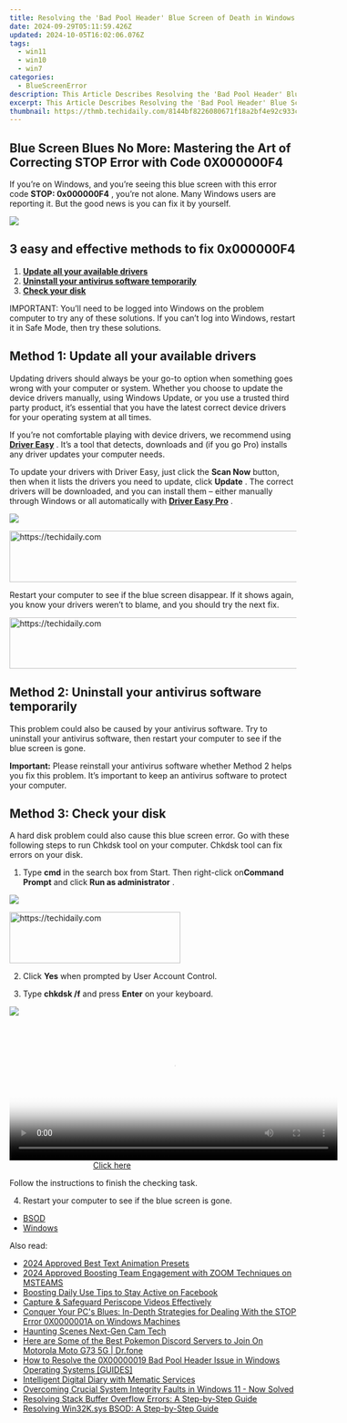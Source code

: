 ```yaml
---
title: Resolving the 'Bad Pool Header' Blue Screen of Death in Windows 11
date: 2024-09-29T05:11:59.426Z
updated: 2024-10-05T16:02:06.076Z
tags:
  - win11
  - win10
  - win7
categories:
  - BlueScreenError
description: This Article Describes Resolving the 'Bad Pool Header' Blue Screen of Death in Windows 11
excerpt: This Article Describes Resolving the 'Bad Pool Header' Blue Screen of Death in Windows 11
thumbnail: https://thmb.techidaily.com/8144bf8226080671f18a2bf4e92c933c6cecfac8b57ae525149deda993c1369b.jpg
---
```


## Blue Screen Blues No More: Mastering the Art of Correcting STOP Error with Code 0X000000F4

If you’re on Windows, and you’re seeing this blue screen with this error code **STOP: 0x000000F4** , you’re not alone. Many Windows users are reporting it. But the good news is you can fix it by yourself.

![](https://images.drivereasy.com/wp-content/uploads/2017/10/img_59db357b3699e.jpg)

## 3 easy and effective methods to fix 0x000000F4

1. **[Update all your available drivers](https://tools.techidaily.com/drivereasy/download/)**
2. **[Uninstall your antivirus software temporarily](https://tools.techidaily.com/drivereasy/download/)**
3. **[Check your disk](https://tools.techidaily.com/drivereasy/download/)**

 IMPORTANT: You’ll need to be logged into Windows on the problem computer to try any of these solutions. If you can’t log into Windows, restart it in Safe Mode, then try these solutions.

## Method 1: Update all your available drivers

 Updating drivers should always be your go-to option when something goes wrong with your computer or system. Whether you choose to update the device drivers manually, using Windows Update, or you use a trusted third party product, it’s essential that you have the latest correct device drivers for your operating system at all times.

 If you’re not comfortable playing with device drivers, we recommend using [**Driver Easy**](https://tools.techidaily.com/drivereasy/download/) . It’s a tool that detects, downloads and (if you go Pro) installs any driver updates your computer needs.

 To update your drivers with Driver Easy, just click the **Scan Now**   button, then when it lists the drivers you need to update, click **Update** . The correct drivers will be downloaded, and you can install them – either manually through Windows or all automatically with [**Driver Easy Pro**](https://tools.techidaily.com/drivereasy/download/) .

![](https://images.drivereasy.com/wp-content/uploads/2017/08/img_599a5be1336da.jpg)

<!-- affiliate ads begin -->
<a href="https://ephamedtechinc.pxf.io/c/5597632/2130529/26400" target="_top" id="2130529">
  <img src="//a.impactradius-go.com/display-ad/26400-2130529" border="0" alt="https://techidaily.com" width="728" height="90"/>
</a>
<img height="0" width="0" src="https://ephamedtechinc.pxf.io/i/5597632/2130529/26400" style="position:absolute;visibility:hidden;" border="0" />
<!-- affiliate ads end -->

 Restart your computer to see if the blue screen disappear. If it shows again, you know your drivers weren’t to blame, and you should try the next fix.

<!-- affiliate ads begin -->
<a href="https://wigfever.sjv.io/c/5597632/2014851/22899" target="_top" id="2014851">
  <img src="//a.impactradius-go.com/display-ad/22899-2014851" border="0" alt="https://techidaily.com" width="728" height="90"/>
</a>
<img height="0" width="0" src="https://wigfever.sjv.io/i/5597632/2014851/22899" style="position:absolute;visibility:hidden;" border="0" />
<!-- affiliate ads end -->

##  Method 2: Uninstall your antivirus software temporarily

 This problem could also be caused by your antivirus software. Try to uninstall your antivirus software, then restart your computer to see if the blue screen is gone.

**Important:**  Please reinstall your antivirus software whether Method 2 helps you fix this problem. It’s important to keep an antivirus software to protect your computer.

## Method 3: Check your disk

 A hard disk problem could also cause this blue screen error. Go with these following steps to run Chkdsk tool on your computer. Chkdsk tool can fix errors on your disk.

 1) Type **cmd**  in the search box from Start. Then right-click on**Command Prompt**  and click **Run as administrator** .

![](https://images.drivereasy.com/wp-content/uploads/2017/10/img_59db475dd7b40.png)

<!-- affiliate ads begin -->
<a href="https://aligracehair.sjv.io/c/5597632/2012415/19272" target="_top" id="2012415">
  <img src="//a.impactradius-go.com/display-ad/19272-2012415" border="0" alt="https://techidaily.com" width="300" height="90"/>
</a>
<img height="0" width="0" src="https://aligracehair.sjv.io/i/5597632/2012415/19272" style="position:absolute;visibility:hidden;" border="0" />
<!-- affiliate ads end -->

 2) Click **Yes**  when prompted by User Account Control.

 3) Type **chkdsk /f**  and press **Enter**  on your keyboard.

![](https://images.drivereasy.com/wp-content/uploads/2017/10/img_59db47077b1d2.png)

<!-- affiliate ads begin -->
<span id="1983539">
					<video width="576" height="240" style="cursor:pointer"
           poster="//a.impactradius-go.com/display-clicktoplayimage/1983539.png"
           onclick="if(!this.playClicked){this.play();this.setAttribute('controls',true);this.playClicked=true;}">
	   <source src="//a.impactradius-go.com/display-ad/22993-1983539">
	   <img src="//a.impactradius-go.com/display-clicktoplayimage/1983539.png" style="border: none; height: 100%; width: 100%; object-fit: contain">
	</video>
	<div style="width:360px;text-align:center"><a href="javascript:window.open(decodeURIComponent('https%3A%2F%2Fhomestyler.sjv.io%2Fc%2F5597632%2F1983539%2F22993'), '_blank');void(0);">Click here</a></div>
</span>
<img height="0" width="0" src="https://imp.pxf.io/i/5597632/1983539/22993" style="position:absolute;visibility:hidden;" border="0" />
<!-- affiliate ads end -->

Follow the instructions to finish the checking task.

4) Restart your computer to see if the blue screen is gone.

* [BSOD](https://tools.techidaily.com/drivereasy/download/)
* [Windows](https://tools.techidaily.com/drivereasy/download/)

<ins class="adsbygoogle"
     style="display:block"
     data-ad-format="autorelaxed"
     data-ad-client="ca-pub-7571918770474297"
     data-ad-slot="1223367746"></ins>

<ins class="adsbygoogle"
     style="display:block"
     data-ad-client="ca-pub-7571918770474297"
     data-ad-slot="8358498916"
     data-ad-format="auto"
     data-full-width-responsive="true"></ins>

<span class="atpl-alsoreadstyle">Also read:</span>
<div><ul>
<li><a href="https://article-tips.techidaily.com/2024-approved-best-text-animation-presets/"><u>2024 Approved Best Text Animation Presets</u></a></li>
<li><a href="https://extra-tips.techidaily.com/2024-approved-boosting-team-engagement-with-zoom-techniques-on-msteams/"><u>2024 Approved Boosting Team Engagement with ZOOM Techniques on MSTEAMS</u></a></li>
<li><a href="https://facebook-video-content.techidaily.com/boosting-daily-use-tips-to-stay-active-on-facebook/"><u>Boosting Daily Use Tips to Stay Active on Facebook</u></a></li>
<li><a href="https://extra-hints.techidaily.com/capture-and-safeguard-periscope-videos-effectively/"><u>Capture & Safeguard Periscope Videos Effectively</u></a></li>
<li><a href="https://blue-screen-error.techidaily.com/conquer-your-pcs-blues-in-depth-strategies-for-dealing-with-the-stop-error-0x0000001a-on-windows-machines/"><u>Conquer Your PC's Blues: In-Depth Strategies for Dealing With the STOP Error 0X0000001A on Windows Machines</u></a></li>
<li><a href="https://vp-tips.techidaily.com/haunting-scenes-next-gen-cam-tech/"><u>Haunting Scenes Next-Gen Cam Tech</u></a></li>
<li><a href="https://android-pokemon-go.techidaily.com/here-are-some-of-the-best-pokemon-discord-servers-to-join-on-motorola-moto-g73-5g-drfone-by-drfone-virtual-android/"><u>Here are Some of the Best Pokemon Discord Servers to Join On Motorola Moto G73 5G | Dr.fone</u></a></li>
<li><a href="https://blue-screen-error.techidaily.com/how-to-resolve-the-0x00000019-bad-pool-header-issue-in-windows-operating-systems-guides/"><u>How to Resolve the 0X00000019 Bad Pool Header Issue in Windows Operating Systems [GUIDES]</u></a></li>
<li><a href="https://extra-information.techidaily.com/intelligent-digital-diary-with-mematic-services/"><u>Intelligent Digital Diary with Mematic Services</u></a></li>
<li><a href="https://blue-screen-error.techidaily.com/1723199715260-overcoming-crucial-system-integrity-faults-in-windows-11-now-solved/"><u>Overcoming Crucial System Integrity Faults in Windows 11 - Now Solved</u></a></li>
<li><a href="https://blue-screen-error.techidaily.com/resolving-stack-buffer-overflow-errors-a-step-by-step-guide/"><u>Resolving Stack Buffer Overflow Errors: A Step-by-Step Guide</u></a></li>
<li><a href="https://blue-screen-error.techidaily.com/resolving-win32ksys-bsod-a-step-by-step-guide/"><u>Resolving Win32K.sys BSOD: A Step-by-Step Guide</u></a></li>
</ul></div>

